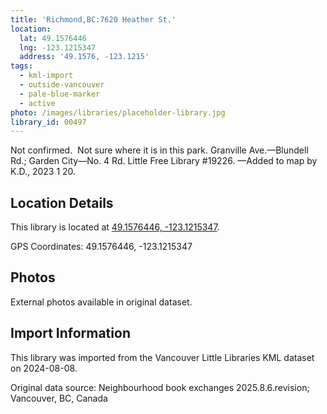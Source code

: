 ```yaml
---
title: 'Richmond,BC:7620 Heather St.'
location:
  lat: 49.1576446
  lng: -123.1215347
  address: '49.1576, -123.1215'
tags:
  - kml-import
  - outside-vancouver
  - pale-blue-marker
  - active
photo: /images/libraries/placeholder-library.jpg
library_id: 00497
---
```

Not confirmed.  Not sure where it is in this park.
Granville Ave.—Blundell Rd.; 
Garden City—No. 4 Rd.
Little Free Library #19226. 
—Added to map by K.D., 2023 1 20. 

## Location Details

This library is located at [49.1576446, -123.1215347](https://www.google.com/maps?q=49.1576446,-123.1215347).

GPS Coordinates: 49.1576446, -123.1215347

## Photos

External photos available in original dataset.

## Import Information

This library was imported from the Vancouver Little Libraries KML dataset on 2024-08-08.

Original data source: Neighbourhood book exchanges 2025.8.6.revision; Vancouver, BC, Canada
